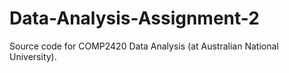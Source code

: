 # Data-Analysis-Assignment-2
Source code for COMP2420 Data Analysis (at Australian National University).
